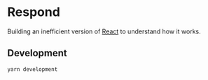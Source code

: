 # Respond

Building an inefficient version of [React](https://reactjs.org/) to understand how it works.

## Development

```
yarn development
```

